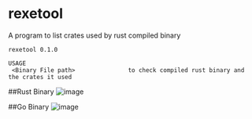 # rexetool
A program to list crates used by rust compiled binary
```
rexetool 0.1.0

USAGE
 <Binary File path>               to check compiled rust binary and the crates it used
```

##Rust Binary
![image](https://github.com/sorainnosia/rexetool/assets/19261780/2e99cb61-8dfd-4146-83d4-2f8dafbed72e)

##Go Binary
![image](https://github.com/sorainnosia/rexetool/assets/19261780/79b93fe4-f058-47e6-aba1-53ce2a417c8f)
